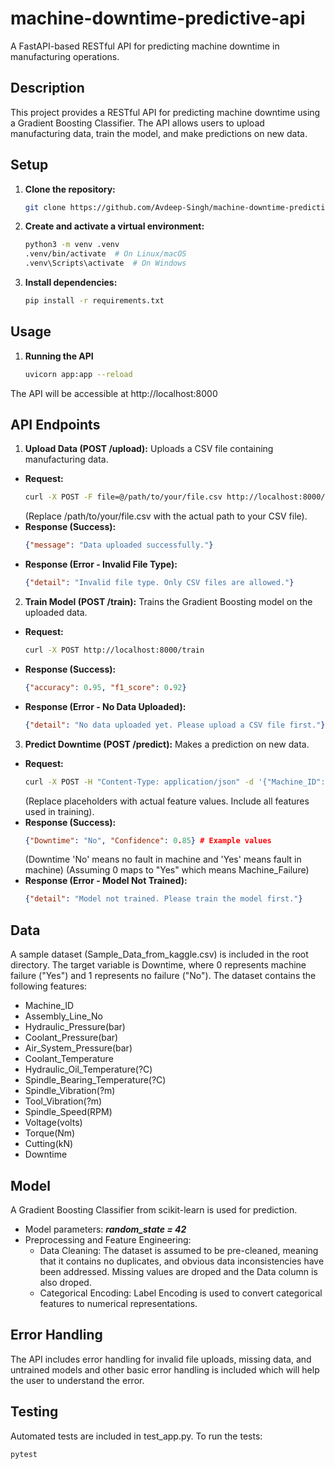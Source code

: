 # machine-downtime-predictive-api
A FastAPI-based RESTful API for predicting machine downtime in manufacturing operations.

## Description

This project provides a RESTful API for predicting machine downtime using a Gradient Boosting Classifier. The API allows users to upload manufacturing data, train the model, and make predictions on new data.

## Setup

1. **Clone the repository:**
   ```bash
   git clone https://github.com/Avdeep-Singh/machine-downtime-predictive-api
2. **Create and activate a virtual environment:**
    ```bash
    python3 -m venv .venv
    .venv/bin/activate  # On Linux/macOS
    .venv\Scripts\activate  # On Windows
3. **Install dependencies:**
    ```bash
    pip install -r requirements.txt
## Usage
1. **Running the API**
    ```bash
    uvicorn app:app --reload
The API will be accessible at http://localhost:8000

## API Endpoints
1. **Upload Data (POST /upload):**
Uploads a CSV file containing manufacturing data.
- **Request:**
    ```bash
    curl -X POST -F file=@/path/to/your/file.csv http://localhost:8000/upload
    ```
    (Replace /path/to/your/file.csv with the actual path to your CSV file).
- **Response (Success):**
    ```json
    {"message": "Data uploaded successfully."}
- **Response (Error - Invalid File Type):**
    ```json
    {"detail": "Invalid file type. Only CSV files are allowed."}
2. **Train Model (POST /train):**
Trains the Gradient Boosting model on the uploaded data.
- **Request:**
    ```bash
    curl -X POST http://localhost:8000/train
- **Response (Success):**
    ```json
    {"accuracy": 0.95, "f1_score": 0.92}
- **Response (Error - No Data Uploaded):**
    ```json
    {"detail": "No data uploaded yet. Please upload a CSV file first."}
3. **Predict Downtime (POST /predict):**
Makes a prediction on new data.
- **Request:**
    ```bash
    curl -X POST -H "Content-Type: application/json" -d '{"Machine_ID": "Makino-L1-Unit1-2013", "Assembly_Line_No": "Shopfloor-L1", "Hydraulic_Pressure(bar)": 71.04, "Coolant_Pressure(bar)": 6.933724915, "Air_System_Pressure(bar)": 6.284964506, "Coolant_Temperature": 25.6, "Hydraulic_Oil_Temperature(?C)": 46.0, "Spindle_Bearing_Temperature(?C)": 33.4, "Spindle_Vibration(?m)": 1.291, "Tool_Vibration(?m)": 26.492, "Spindle_Speed(RPM)": 25892.0, "Voltage(volts)": 335.0, "Torque(Nm)": 24.05532601, "Cutting(kN)": 3.58}' http://localhost:8000/predict
    ```
    (Replace placeholders with actual feature values. Include all features used in training).
- **Response (Success):**
    ```json
    {"Downtime": "No", "Confidence": 0.85} # Example values
    ```
    (Downtime 'No' means no fault in machine and 'Yes' means fault in machine)
    (Assuming 0 maps to "Yes" which means Machine_Failure)
- **Response (Error - Model Not Trained):**
    ```json
    {"detail": "Model not trained. Please train the model first."}

## Data
A sample dataset (Sample_Data_from_kaggle.csv) is included in the root directory.
The target variable is Downtime, where 0 represents machine failure ("Yes") and 1 represents no failure ("No").
The dataset contains the following features:
- Machine_ID
- Assembly_Line_No
- Hydraulic_Pressure(bar)
- Coolant_Pressure(bar)
- Air_System_Pressure(bar)
- Coolant_Temperature
- Hydraulic_Oil_Temperature(?C)
- Spindle_Bearing_Temperature(?C)
- Spindle_Vibration(?m)
- Tool_Vibration(?m)
- Spindle_Speed(RPM)
- Voltage(volts)
- Torque(Nm)
- Cutting(kN)
- Downtime

## Model
A Gradient Boosting Classifier from scikit-learn is used for prediction.
- Model parameters: 
    ***random_state = 42***
- Preprocessing and Feature Engineering:
    - Data Cleaning: The dataset is assumed to be pre-cleaned, meaning that it contains no duplicates, and obvious data inconsistencies have been addressed. Missing values are droped and the Data column is also droped.
    - Categorical Encoding: Label Encoding is used to convert categorical features to numerical representations.

## Error Handling
The API includes error handling for invalid file uploads, missing data, and untrained models and other basic error handling is included which will help the user to understand the error.

## Testing
Automated tests are included in test_app.py. To run the tests:
```bash
pytest
```
